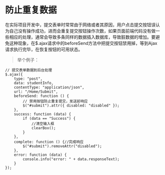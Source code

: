 # 防止重复数据

在实际项目开发中，提交表单时常常由于网络或者其原因，用户点击提交按钮误认为自己没有操作成功，进而会重复提交按钮操作次数，如果页面前端代码没有做一些相应的处理，通常会导致多条同样的数据插入数据库，导致脏数据的增加。要避免这种现象，在$.ajax请求中的beforeSend方法中把提交按钮禁用掉，等到Ajax请求执行完毕，在恢复按钮的可用状态。

> 举个例子：

	// 提交表单数据到后台处理
	$.ajax({
	    type: "post",
	    data: studentInfo,
	    contentType: "application/json",
	    url: "/Home/Submit",
	    beforeSend: function () {
	        // 禁用按钮防止重复提交，发送前响应
	        $("#submit").attr({ disabled: "disabled" });
	    },
	    success: function (data) {
	        if (data == "Success") {
	            //清空输入框
	            clearBox();
	        }
	    },
	    complete: function () {//完成响应
	        $("#submit").removeAttr("disabled");
	    },
	    error: function (data) {
	        console.info("error: " + data.responseText);
	    }
	});